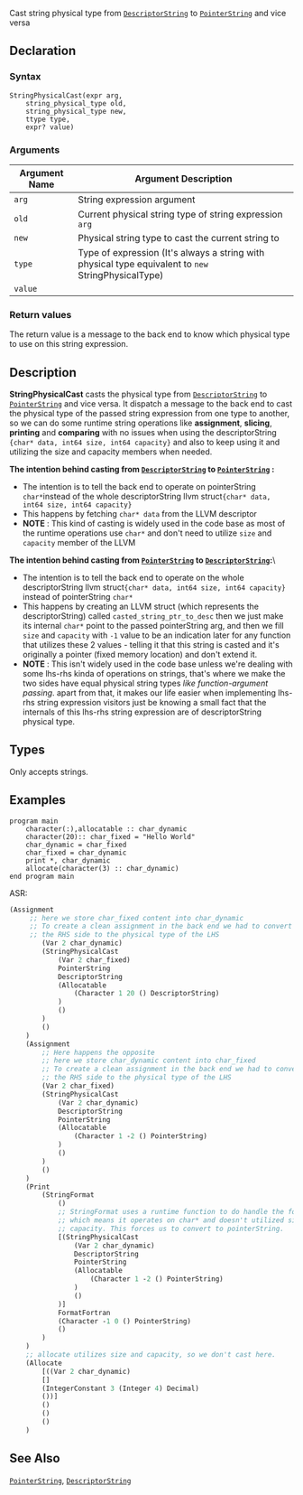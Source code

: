 
Cast string physical type from [`DescriptorString`](../type_nodes/StringPhysicalType.md) to [`PointerString`](../type_nodes/StringPhysicalType.md) and vice versa
## Declaration

### Syntax

```ASDL
StringPhysicalCast(expr arg, 
	string_physical_type old, 
	string_physical_type new, 
	ttype type,
	expr? value)
```

### Arguments

| Argument Name | Argument Description                                                                                |
| ------------- | --------------------------------------------------------------------------------------------------- |
| `arg`         | String expression argument                                                                          |
| `old`         | Current physical string type of string expression `arg`                                             |
| `new`         | Physical string type to cast the current string to                                                  |
| `type`        | Type of expression (It's always a string with physical type equivalent to `new` StringPhysicalType) |
| `value`       |                                                                                                     |
### Return values

The return value is a message to the back end to know which physical type to use on this string expression.
## Description

**StringPhysicalCast** casts the physical type from [`DescriptorString`](../type_nodes/StringPhysicalType.md) to [`PointerString`](../type_nodes/StringPhysicalType.md) and vice versa. It dispatch a message to the back end to cast the physical type of the passed string expression from one type to another, so we can do some runtime string operations like **assignment**, **slicing**, **printing** and **comparing** with no issues when using the descriptorString
`{char* data, int64 size, int64 capacity}` and also to keep using it and utilizing the size and capacity members when needed.

**The intention behind casting from [`DescriptorString`](../type_nodes/StringPhysicalType.md) to [`PointerString`](../type_nodes/StringPhysicalType.md) :**
- The intention is to tell the back end to operate on pointerString `char*`instead of the whole descriptorString llvm struct`{char* data, int64 size, int64 capacity}` 
- This happens by fetching `char* data` from the LLVM descriptor 
- **NOTE** : This kind of casting is widely used in the code base as most of the runtime operations use `char*` and don't need to utilize `size` and `capacity` member of the LLVM 

**The intention behind casting from [`PointerString`](../type_nodes/StringPhysicalType.md) to [`DescriptorString`](../type_nodes/StringPhysicalType.md):**\
- The intention is to tell the back end to operate on the whole descriptorString llvm struct`{char* data, int64 size, int64 capacity}` instead of pointerString `char*` 
- This happens by creating an LLVM struct (which represents the descriptorString) called `casted_string_ptr_to_desc` then we just make its internal `char*` point to the passed pointerString arg, and then we fill `size` and `capacity` with `-1` value to be an indication later for any function that utilizes these 2 values - telling it that this string is casted and it's originally a pointer (fixed memory location) and don't extend it.  
- **NOTE** : This isn't widely used in the code base unless we're dealing with some lhs-rhs kinda of operations on strings, that's where we make the two sides have equal physical string types *like function-argument passing*. apart from that, it makes our life easier when implementing lhs-rhs string expression visitors just be knowing a small fact that the internals of this lhs-rhs string expression are of descriptorString physical type.
## Types

Only accepts strings.
## Examples

``` Fortran
program main
	character(:),allocatable :: char_dynamic
	character(20):: char_fixed = "Hello World"
	char_dynamic = char_fixed
	char_fixed = char_dynamic
	print *, char_dynamic
	allocate(character(3) :: char_dynamic)
end program main
```

ASR:  
```Clojure
(Assignment
	 ;; here we store char_fixed content into char_dynamic
	 ;; To create a clean assignment in the back end we had to convert
	 ;; the RHS side to the physical type of the LHS
		(Var 2 char_dynamic)
		(StringPhysicalCast  
			(Var 2 char_fixed)
			PointerString
			DescriptorString
			(Allocatable
				(Character 1 20 () DescriptorString)
			)
			()
		)
		()
	)
	(Assignment
		;; Here happens the opposite
		;; here we store char_dynamic content into char_fixed
		;; To create a clean assignment in the back end we had to convert
		;; the RHS side to the physical type of the LHS
		(Var 2 char_fixed)
		(StringPhysicalCast
			(Var 2 char_dynamic)
			DescriptorString
			PointerString
			(Allocatable
				(Character 1 -2 () PointerString)
			)
			()
		)
		()
	)
	(Print
		(StringFormat
			()
			;; StringFormat uses a runtime function to do handle the formatting
			;; which means it operates on char* and doesn't utilized size or
			;; capacity. This forces us to convert to pointerString.
			[(StringPhysicalCast
				(Var 2 char_dynamic)
				DescriptorString
				PointerString
				(Allocatable
					(Character 1 -2 () PointerString)
				)
				()
			)]
			FormatFortran
			(Character -1 0 () PointerString)
			()
		)
	)
	;; allocate utilizes size and capacity, so we don't cast here. 
	(Allocate
		[((Var 2 char_dynamic)
		[]
		(IntegerConstant 3 (Integer 4) Decimal)
		())]
		()
		()
		()
	)

```

## See Also

[`PointerString`](../type_nodes/../type_nodes/StringPhysicalType.md), [`DescriptorString`](../type_nodes/../type_nodes/StringPhysicalType.md) 
